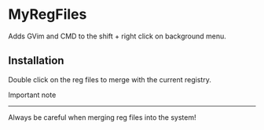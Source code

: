 MyRegFiles
=======

Adds GVim and CMD to the shift + right click on background menu.


Installation
------------

Double click on the reg files to merge with the current registry.


Important note
______________

Always be careful when merging reg files into the system!
